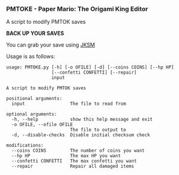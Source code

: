 ### PMTOKE - Paper Mario: The Origami King Editor

A script to modify PMTOK saves

**BACK UP YOUR SAVES**

You can grab your save using [JKSM](https://gbatemp.net/threads/release-jks-savemanager-homebrew-cia-save-manager.413143/)

Usage is as follows:
```
usage: PMTOKE.py [-h] [-o OFILE] [-d] [--coins COINS] [--hp HP]
                 [--confetti CONFETTI] [--repair]
                 input

A script to modify PMTOK saves

positional arguments:
  input                 The file to read from

optional arguments:
  -h, --help            show this help message and exit
  -o OFILE, --ofile OFILE
                        The file to output to
  -d, --disable-checks  Disable initial checksum check

modifications:
  --coins COINS         The number of coins you want
  --hp HP               The max HP you want
  --confetti CONFETTI   The max confetti you want
  --repair              Repair all damaged items
```